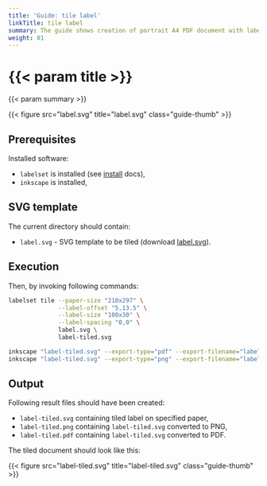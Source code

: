 ```yaml
---
title: 'Guide: tile label'
linkTitle: tile label
summary: The guide shows creation of portrait A4 PDF document with labels with 100mm width and 30mm height
weight: 01
---
```


# {{< param title >}}

{{< param summary >}}

{{< figure src="label.svg" title="label.svg" class="guide-thumb" >}}

## Prerequisites

Installed software:

* `labelset` is installed (see [install](/install) docs),
* `inkscape` is installed,

## SVG template

The current directory should contain:

* `label.svg` - SVG template to be tiled (download [label.svg](label.svg)).

## Execution

Then, by invoking following commands:

```bash
labelset tile --paper-size "210x297" \
              --label-offset "5,13.5" \
              --label-size "100x30" \
              --label-spacing "0,0" \
              label.svg \
              label-tiled.svg

inkscape "label-tiled.svg" --export-type="pdf" --export-filename="label-tiled.pdf"
inkscape "label-tiled.svg" --export-type="png" --export-filename="label-tiled.png"
```

## Output

Following result files should have been created:

* `label-tiled.svg` containing tiled label on specified paper,
* `label-tiled.png` containing `label-tiled.svg` converted to PNG,
* `label-tiled.pdf` containing `label-tiled.svg` converted to PDF.

The tiled document should look like this:

{{< figure src="label-tiled.svg" title="label-tiled.svg" class="guide-thumb" >}}
